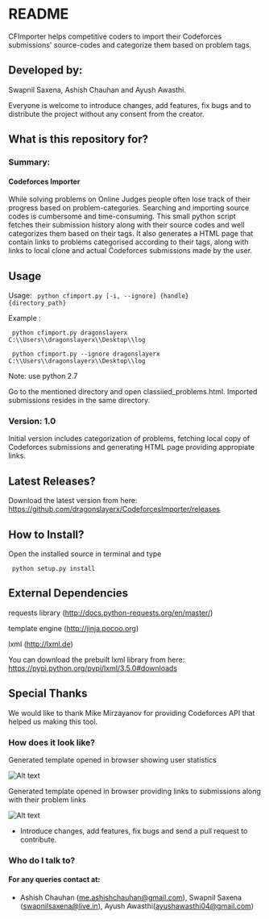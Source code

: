 # README #
CFImporter helps competitive coders to import their Codeforces submissions' source-codes and categorize them based on problem tags.

## Developed by:
Swapnil Saxena, Ashish Chauhan and Ayush Awasthi. 

Everyone is welcome to introduce changes, add features, fix bugs and to distribute the project without any consent from the creator.  

## What is this repository for?

### Summary: 

#### Codeforces Importer

While solving problems on Online Judges people often lose track of their progress based on problem-categories.
Searching and importing source codes is cumbersome and time-consuming.
This small python script fetches their submission history along with their source codes and well categorizes them based on their tags. 
It also generates a HTML page that contain links to problems categorised according to their tags, along with links to local clone and actual Codeforces submissions made by the user.

## Usage  

Usage: <code>  python cfimport.py [-i, --ignore] {handle} {directory_path} </code> 

Example : 

<code> python cfimport.py dragonslayerx C:\\\\Users\\\\dragonslayerx\\\\Desktop\\\\log </code>

<code> python cfimport.py --ignore dragonslayerx C:\\\\Users\\\\dragonslayerx\\\\Desktop\\\\log </code>

Note: use python 2.7

Go to the mentioned directory and open classiied_problems.html. Imported submissions resides in the same directory.

### Version:  1.0

Initial version includes categorization of problems, fetching local copy of Codeforces submissions and generating HTML page providing appropiate links.

## Latest Releases?  

Download the latest version from here: https://github.com/dragonslayerx/CodeforcesImporter/releases

## How to Install?

Open the installed source in terminal and type

<code> python setup.py install </code> 

## External Dependencies

requests library (http://docs.python-requests.org/en/master/)

template engine (http://jinja.pocoo.org)

lxml (http://lxml.de)

You can download the prebuilt lxml library from here: https://pypi.python.org/pypi/lxml/3.5.0#downloads

## Special Thanks

We would like to thank Mike Mirzayanov for providing Codeforces API that helped us making this tool.

### How does it look like? ###

Generated template opened in browser showing user statistics

![Alt text](/./screenshots/screenshot1.PNG?raw=true "ScreenShot1")
 
Generated template opened in browser providing links to submissions along with their problem links

![Alt text](/./screenshots/screenshot2.PNG?raw=true "ScreenShot2")

* Introduce changes, add features, fix bugs and send a pull request to contribute. 

### Who do I talk to?
#### For any queries contact at:

* Ashish Chauhan (me.ashishchauhan@gmail.com), Swapnil Saxena (swapnilsaxena@live.in), Ayush Awasthi(ayushawasthi04@gmail.com)
